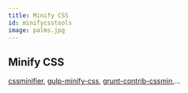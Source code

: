 ```yaml
---
title: Minify CSS
id: minifycsstools
image: palms.jpg
---
```


## Minify CSS

[cssminifier](http://cssminifier.com/), [gulp-minify-css](https://www.npmjs.com/package/gulp-minify-css), [grunt-contrib-cssmin](https://www.npmjs.com/package/grunt-contrib-cssmin),...